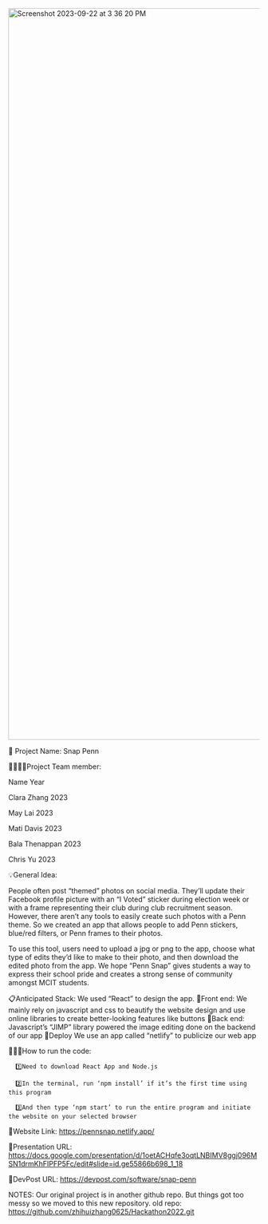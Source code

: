 <img width="1466" alt="Screenshot 2023-09-22 at 3 36 20 PM" src="https://github.com/zhihuizhang0625/HackathonWinter2022/assets/85580892/689479be-8d9d-4dd2-b0b9-5be405b756a1">

📂 Project Name: Snap Penn

👨‍👨‍👦‍👦Project Team member:

Name 			      Year

Clara Zhang		  2023

May Lai		      2023

Mati Davis		  2023

Bala Thenappan 	2023

Chris Yu		    2023


💡General Idea:

  People often post “themed” photos on social media. They’ll update their Facebook profile picture with an “I Voted” sticker during election week or with a frame representing their club during club recruitment season. However, there aren’t any tools to easily create such photos with a Penn theme. So we created an app that allows people to add Penn stickers, blue/red filters, or Penn frames to their photos. 

  To use this tool, users need to upload a jpg or png to the app, choose what type of edits they’d like to make to their photo, and then download the edited photo from the app. We hope “Penn Snap” gives students a way to express their school pride and creates a strong sense of community amongst MCIT students. 



📋Anticipated Stack: 
    We used “React” to design the app. 
      📱Front end: 
        We mainly rely on javascript and css to beautify the website design and use online libraries to create better-looking features like buttons
      📱Back end:
        Javascript’s “JIMP” library powered the image editing done on the backend of our app
      📱Deploy
        We use an app called “netlify” to publicize our web app


👩🏻‍💻How to run the code:

      1️⃣Need to download React App and Node.js
      
      2️⃣In the terminal, run ‘npm install’ if it’s the first time using this program
      
      3️⃣And then type ‘npm start’ to run the entire program and initiate the website on your selected browser

🔗Website Link:
      https://pennsnap.netlify.app/

🔗Presentation URL: 
      https://docs.google.com/presentation/d/1oetACHqfe3oqtLNBIMV8ggj096MSN1drmKhFIPFP5Fc/edit#slide=id.ge55866b698_1_18

🔗DevPost URL:
      https://devpost.com/software/snap-penn

NOTES: Our original project is in another github repo. But things got too messy so we moved to this new repository.
        old repo: https://github.com/zhihuizhang0625/Hackathon2022.git
